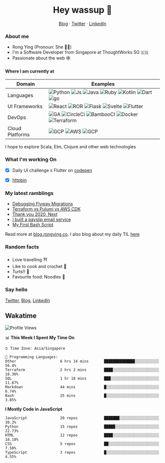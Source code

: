 # <div align="center">Hey wassup 👊</div>
<div align="center">
<a href="https://blog.rongying.co">Blog</a> &middot; <a href="https://twitter.com/RongRunBuild">Twitter</a> &middot; <a href="https://sg.linkedin.com/in/rongyingkoh">LinkedIn</a>
</div>


### About me
* Rong Ying (Pronoun: She 👩‍💻)
* I'm a Software Developer from Singapore at ThoughtWorks SG 🇸🇬
* Passionate about the web 🕸


#### Where I am currently at
|Domain|Examples|
|---|---|
|Languages|![Python](https://img.shields.io/badge/python-black?style=for-the-badge&logo=python&logoColor=white) ![Js](https://img.shields.io/badge/javascript-black?style=for-the-badge&logo=javascript&logoColor=white) ![Java](https://img.shields.io/badge/java-black?style=for-the-badge&logo=java&logoColor=white) ![Ruby](https://img.shields.io/badge/ruby-black?style=for-the-badge&logo=ruby&logoColor=white) ![Kotlin](https://img.shields.io/badge/kotlin-50%25-blue?style=for-the-badge&logo=kotlin&logoColor=white) ![Dart](https://img.shields.io/badge/dart-50%25-blue?style=for-the-badge&logo=dart&) ![go](https://img.shields.io/badge/go-50%25-blue?style=for-the-badge&logo=go&logoColor=white)   |
|UI Frameworks   |![React](https://img.shields.io/badge/react-purple?style=for-the-badge&logo=react&logoColor=white) ![ROR](https://img.shields.io/badge/ruby_on_rails-violet?style=for-the-badge&logo=ruby&logoColor=white) ![Flask](https://img.shields.io/badge/flask-purple?style=for-the-badge&logo=flask&logoColor=white) ![Svelte](https://img.shields.io/badge/svelte-violet?style=for-the-badge&logo=svelte&logoColor=white) ![Flutter](https://img.shields.io/badge/flutter-purple?style=for-the-badge&logo=flutter) |
|DevOps|![GA](https://img.shields.io/badge/Github_Actions-orange?style=for-the-badge&logo=github) ![CircleCi](https://img.shields.io/badge/CircleCI-e6ae00?style=for-the-badge&logo=circleci) ![BambooCI](https://img.shields.io/badge/Bamboo_CI-orange?style=for-the-badge&logo=bamboo) ![Docker](https://img.shields.io/badge/Docker-e6ae00?style=for-the-badge&logo=docker&logoColor=white) ![Terraform](https://img.shields.io/badge/Terraform-orange?style=for-the-badge&logo=terraform) |
|Cloud Platforms| ![GCP](https://img.shields.io/badge/GCP-41754E?style=for-the-badge&logo=googlecloud) ![AWS](https://img.shields.io/badge/AWS-green?style=for-the-badge&logo=amazonaws) ![GCP](https://img.shields.io/badge/Digital_ocean-41754E?style=for-the-badge&logo=digitalocean&logoColor=white) |

I hope to explore Scala, Elm, Clojure and other web technologies


### What I'm working On
- [x] Daily UI challenge x Flutter on [codepen](https://codepen.io/collection/nGYxNN)
- [x] [httpbin](https://github.com/kohrongying/httpbin)


### My latest ramblings
<!-- BLOGPOSTS:START -->
- [Debugging Flyway Migrations](https://blog.rongying.co/posts/2021/03/Debugging-Flyway-Migrations/)
- [Terraform vs Pulumi vs AWS CDK](https://blog.rongying.co/posts/2021/03/Terraform-vs-Pulumi-vs-AWS-CDK/)
- [Thank you 2020, Next](https://blog.rongying.co/posts/2021/01/Thankyou-2020,-Next/)
- [I built a payslip email service](https://blog.rongying.co/posts/2020/11/I-built-a-payslip-email-service/)
- [My First Bash Script](https://blog.rongying.co/posts/2020/10/My-First-Bash-Script/)
<!-- BLOGPOSTS:END -->
Read more at [blog.rongying.co](https://blog.rongying.co). I also blog about my daily TIL [here](https://todayilearn.rongying.co)


### Random facts
- Love travelling ⛩
- Like to cook and crochet 🧶
- Turts!! 🐢 
- Favourite food: Noodles 🍜


### Say hello
[Twitter](https://twitter.com/RongRunBuild),
[Blog](https://blog.rongying.co),
[LinkedIn](https://sg.linkedin.com/in/rongyingkoh)


## Wakatime
<!--START_SECTION:waka-->
![Profile Views](http://img.shields.io/badge/Profile%20Views-5-blue)

📊 **This Week I Spent My Time On** 

```text
⌚︎ Time Zone: Asia/Singapore

💬 Programming Languages: 
Other                    6 hrs 14 mins       ██████████████░░░░░░░░░░░   56.4% 
Terraform                2 hrs 2 mins        ████░░░░░░░░░░░░░░░░░░░░░   18.36% 
SQL                      1 hr 18 mins        ███░░░░░░░░░░░░░░░░░░░░░░   11.87% 
Markdown                 44 mins             █░░░░░░░░░░░░░░░░░░░░░░░░   6.74% 
Bash                     25 mins             █░░░░░░░░░░░░░░░░░░░░░░░░   3.85%

```

**I Mostly Code in JavaScript** 

```text
JavaScript               20 repos            ███████░░░░░░░░░░░░░░░░░░   30.3% 
Python                   15 repos            █████░░░░░░░░░░░░░░░░░░░░   22.73% 
HTML                     12 repos            ████░░░░░░░░░░░░░░░░░░░░░   18.18% 
CSS                      5 repos             ██░░░░░░░░░░░░░░░░░░░░░░░   7.58% 
TypeScript               3 repos             █░░░░░░░░░░░░░░░░░░░░░░░░   4.55%

```



<!--END_SECTION:waka-->

<!--
**kohrongying/kohrongying** is a ✨ _special_ ✨ repository because its `README.md` (this file) appears on your GitHub profile.

Here are some ideas to get you started:

- 🔭 I’m currently working on ...
- 🌱 I’m currently learning ...
- 👯 I’m looking to collaborate on ...
- 🤔 I’m looking for help with ...
- 💬 Ask me about ...

TODO
clean up the table
find a way to pull latests posts from blog
-->

